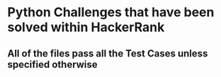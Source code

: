 # Python Challenges that have been solved within HackerRank
## All of the files pass all the Test Cases unless specified otherwise
